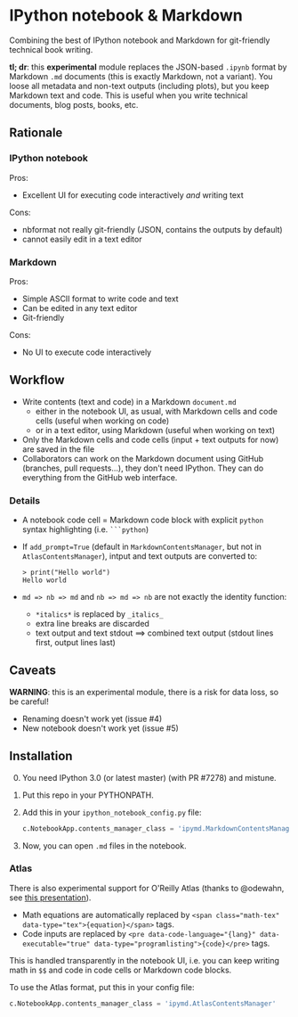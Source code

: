 # IPython notebook & Markdown

Combining the best of IPython notebook and Markdown for git-friendly technical book writing.

**tl; dr**: this **experimental** module replaces the JSON-based `.ipynb` format by Markdown `.md` documents (this is exactly Markdown, not a variant). You loose all metadata and non-text outputs (including plots), but you keep Markdown text and code. This is useful when you write technical documents, blog posts, books, etc.

## Rationale

### IPython notebook

Pros:

* Excellent UI for executing code interactively *and* writing text

Cons:

* nbformat not really git-friendly (JSON, contains the outputs by default)
* cannot easily edit in a text editor


### Markdown

Pros:

* Simple ASCII format to write code and text
* Can be edited in any text editor
* Git-friendly

Cons:

* No UI to execute code interactively

## Workflow

* Write contents (text and code) in a Markdown `document.md`
    * either in the notebook UI, as usual, with Markdown cells and code cells (useful when working on code)
    * or in a text editor, using Markdown (useful when working on text)
* Only the Markdown cells and code cells (input + text outputs for now) are saved in the file
* Collaborators can work on the Markdown document using GitHub (branches, pull requests...), they don't need IPython. They can do everything from the GitHub web interface.

### Details

* A notebook code cell = Markdown code block with explicit `python` syntax highlighting (i.e. ```` ```python ````)
* If `add_prompt=True` (default in `MarkdownContentsManager`, but not in `AtlasContentsManager`), intput and text outputs are converted to:

  ```
  > print("Hello world")
  Hello world
  ```

* `md => nb => md` and `nb => md => nb` are not exactly the identity function:

    * `*italics*` is replaced by `_italics_`
    * extra line breaks are discarded
    * text output and text stdout ==> combined text output (stdout lines first, output lines last)


## Caveats

**WARNING**: this is an experimental module, there is a risk for data loss, so be careful!

* Renaming doesn't work yet (issue #4)
* New notebook doesn't work yet (issue #5)


## Installation

0. You need IPython 3.0 (or latest master) (with PR #7278) and mistune.
1. Put this repo in your PYTHONPATH.
2. Add this in your `ipython_notebook_config.py` file:

    ```python
    c.NotebookApp.contents_manager_class = 'ipymd.MarkdownContentsManager'
    ```

3. Now, you can open `.md` files in the notebook.

### Atlas

There is also experimental support for O'Reilly Atlas (thanks to @odewahn, see [this presentation](http://odewahn.github.io/publishing-workflows-for-jupyter/#1)).

* Math equations are automatically replaced by `<span class="math-tex" data-type="tex">{equation}</span>` tags.
* Code inputs are replaced by `<pre data-code-language="{lang}" data-executable="true" data-type="programlisting">{code}</pre>` tags.

This is handled transparently in the notebook UI, i.e. you can keep writing math in `$$` and code in code cells or Markdown code blocks.

To use the Atlas format, put this in your config file:

```python
c.NotebookApp.contents_manager_class = 'ipymd.AtlasContentsManager'
```
